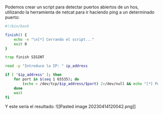 Podemos crear un script para detectar puertos abiertos de un hos, utilizando la herramienta de netcat para ir haciendo ping a un determinado puerto:

```bash
#!/bin/bash

finish() {
    echo -e "\n[*] Cerrando el script..."
    exit 0
}

trap finish SIGINT

read -p "Introduce la IP: " ip_address

if [ "$ip_address" ]; then
    for port in $(seq 1 65535); do
        (echo > /dev/tcp/$ip_address/$port) 2>/dev/null && echo "[*] Puerto $port - Abierto" &
    done
    wait
fi
```
Y este sería el resultado:
![[Pasted image 20230414120042.png]]


